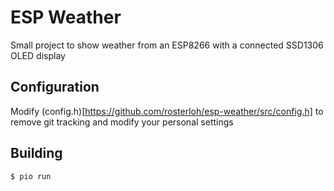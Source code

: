 # ESP Weather

Small project to show weather from an ESP8266 with a connected SSD1306 OLED display

## Configuration
Modify (config.h)[https://github.com/rosterloh/esp-weather/src/config.h] to remove git tracking and modify your personal settings

## Building
```
$ pio run
```
